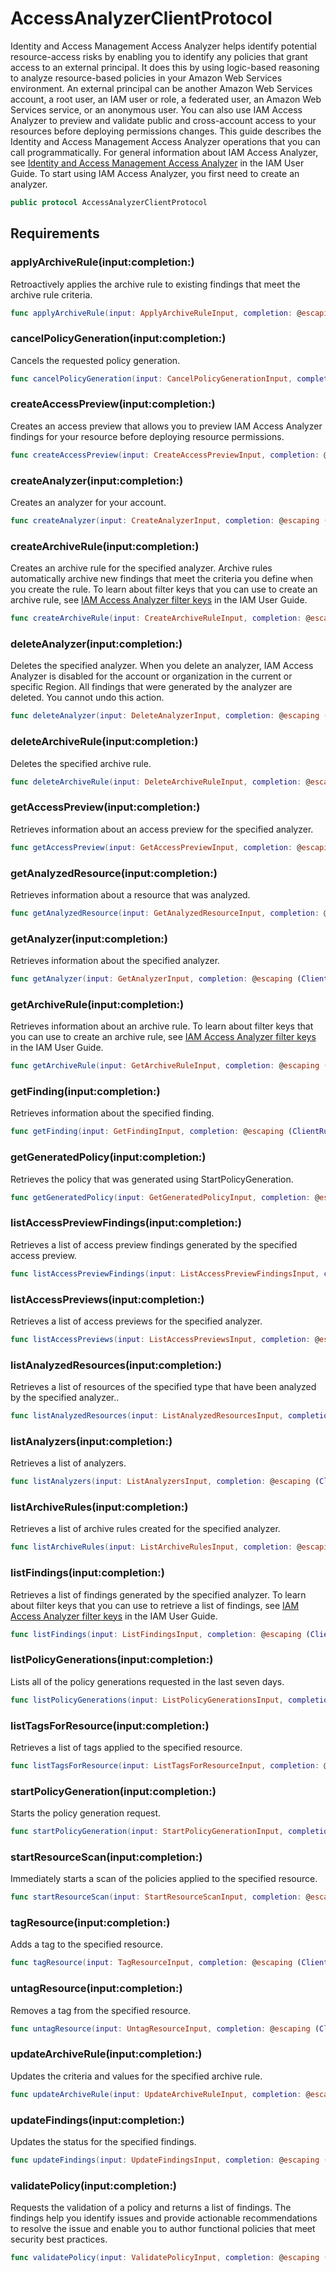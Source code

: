 # AccessAnalyzerClientProtocol

Identity and Access Management Access Analyzer helps identify potential resource-access risks by enabling you to identify any policies that grant access to an external principal. It does this by using logic-based reasoning to analyze resource-based policies in your Amazon Web Services environment. An external principal can be another Amazon Web Services account, a root user, an IAM user or role, a federated user, an Amazon Web Services service, or an anonymous user. You can also use IAM Access Analyzer to preview and validate public and cross-account access to your resources before deploying permissions changes. This guide describes the Identity and Access Management Access Analyzer operations that you can call programmatically. For general information about IAM Access Analyzer, see [Identity and Access Management Access Analyzer](https://docs.aws.amazon.com/IAM/latest/UserGuide/what-is-access-analyzer.html) in the IAM User Guide. To start using IAM Access Analyzer, you first need to create an analyzer.

``` swift
public protocol AccessAnalyzerClientProtocol 
```

## Requirements

### applyArchiveRule(input:completion:)

Retroactively applies the archive rule to existing findings that meet the archive rule criteria.

``` swift
func applyArchiveRule(input: ApplyArchiveRuleInput, completion: @escaping (ClientRuntime.SdkResult<ApplyArchiveRuleOutputResponse, ApplyArchiveRuleOutputError>) -> Void)
```

### cancelPolicyGeneration(input:completion:)

Cancels the requested policy generation.

``` swift
func cancelPolicyGeneration(input: CancelPolicyGenerationInput, completion: @escaping (ClientRuntime.SdkResult<CancelPolicyGenerationOutputResponse, CancelPolicyGenerationOutputError>) -> Void)
```

### createAccessPreview(input:completion:)

Creates an access preview that allows you to preview IAM Access Analyzer findings for your resource before deploying resource permissions.

``` swift
func createAccessPreview(input: CreateAccessPreviewInput, completion: @escaping (ClientRuntime.SdkResult<CreateAccessPreviewOutputResponse, CreateAccessPreviewOutputError>) -> Void)
```

### createAnalyzer(input:completion:)

Creates an analyzer for your account.

``` swift
func createAnalyzer(input: CreateAnalyzerInput, completion: @escaping (ClientRuntime.SdkResult<CreateAnalyzerOutputResponse, CreateAnalyzerOutputError>) -> Void)
```

### createArchiveRule(input:completion:)

Creates an archive rule for the specified analyzer. Archive rules automatically archive new findings that meet the criteria you define when you create the rule. To learn about filter keys that you can use to create an archive rule, see [IAM Access Analyzer filter keys](https://docs.aws.amazon.com/IAM/latest/UserGuide/access-analyzer-reference-filter-keys.html) in the IAM User Guide.

``` swift
func createArchiveRule(input: CreateArchiveRuleInput, completion: @escaping (ClientRuntime.SdkResult<CreateArchiveRuleOutputResponse, CreateArchiveRuleOutputError>) -> Void)
```

### deleteAnalyzer(input:completion:)

Deletes the specified analyzer. When you delete an analyzer, IAM Access Analyzer is disabled for the account or organization in the current or specific Region. All findings that were generated by the analyzer are deleted. You cannot undo this action.

``` swift
func deleteAnalyzer(input: DeleteAnalyzerInput, completion: @escaping (ClientRuntime.SdkResult<DeleteAnalyzerOutputResponse, DeleteAnalyzerOutputError>) -> Void)
```

### deleteArchiveRule(input:completion:)

Deletes the specified archive rule.

``` swift
func deleteArchiveRule(input: DeleteArchiveRuleInput, completion: @escaping (ClientRuntime.SdkResult<DeleteArchiveRuleOutputResponse, DeleteArchiveRuleOutputError>) -> Void)
```

### getAccessPreview(input:completion:)

Retrieves information about an access preview for the specified analyzer.

``` swift
func getAccessPreview(input: GetAccessPreviewInput, completion: @escaping (ClientRuntime.SdkResult<GetAccessPreviewOutputResponse, GetAccessPreviewOutputError>) -> Void)
```

### getAnalyzedResource(input:completion:)

Retrieves information about a resource that was analyzed.

``` swift
func getAnalyzedResource(input: GetAnalyzedResourceInput, completion: @escaping (ClientRuntime.SdkResult<GetAnalyzedResourceOutputResponse, GetAnalyzedResourceOutputError>) -> Void)
```

### getAnalyzer(input:completion:)

Retrieves information about the specified analyzer.

``` swift
func getAnalyzer(input: GetAnalyzerInput, completion: @escaping (ClientRuntime.SdkResult<GetAnalyzerOutputResponse, GetAnalyzerOutputError>) -> Void)
```

### getArchiveRule(input:completion:)

Retrieves information about an archive rule. To learn about filter keys that you can use to create an archive rule, see [IAM Access Analyzer filter keys](https://docs.aws.amazon.com/IAM/latest/UserGuide/access-analyzer-reference-filter-keys.html) in the IAM User Guide.

``` swift
func getArchiveRule(input: GetArchiveRuleInput, completion: @escaping (ClientRuntime.SdkResult<GetArchiveRuleOutputResponse, GetArchiveRuleOutputError>) -> Void)
```

### getFinding(input:completion:)

Retrieves information about the specified finding.

``` swift
func getFinding(input: GetFindingInput, completion: @escaping (ClientRuntime.SdkResult<GetFindingOutputResponse, GetFindingOutputError>) -> Void)
```

### getGeneratedPolicy(input:completion:)

Retrieves the policy that was generated using StartPolicyGeneration.

``` swift
func getGeneratedPolicy(input: GetGeneratedPolicyInput, completion: @escaping (ClientRuntime.SdkResult<GetGeneratedPolicyOutputResponse, GetGeneratedPolicyOutputError>) -> Void)
```

### listAccessPreviewFindings(input:completion:)

Retrieves a list of access preview findings generated by the specified access preview.

``` swift
func listAccessPreviewFindings(input: ListAccessPreviewFindingsInput, completion: @escaping (ClientRuntime.SdkResult<ListAccessPreviewFindingsOutputResponse, ListAccessPreviewFindingsOutputError>) -> Void)
```

### listAccessPreviews(input:completion:)

Retrieves a list of access previews for the specified analyzer.

``` swift
func listAccessPreviews(input: ListAccessPreviewsInput, completion: @escaping (ClientRuntime.SdkResult<ListAccessPreviewsOutputResponse, ListAccessPreviewsOutputError>) -> Void)
```

### listAnalyzedResources(input:completion:)

Retrieves a list of resources of the specified type that have been analyzed by the specified analyzer..

``` swift
func listAnalyzedResources(input: ListAnalyzedResourcesInput, completion: @escaping (ClientRuntime.SdkResult<ListAnalyzedResourcesOutputResponse, ListAnalyzedResourcesOutputError>) -> Void)
```

### listAnalyzers(input:completion:)

Retrieves a list of analyzers.

``` swift
func listAnalyzers(input: ListAnalyzersInput, completion: @escaping (ClientRuntime.SdkResult<ListAnalyzersOutputResponse, ListAnalyzersOutputError>) -> Void)
```

### listArchiveRules(input:completion:)

Retrieves a list of archive rules created for the specified analyzer.

``` swift
func listArchiveRules(input: ListArchiveRulesInput, completion: @escaping (ClientRuntime.SdkResult<ListArchiveRulesOutputResponse, ListArchiveRulesOutputError>) -> Void)
```

### listFindings(input:completion:)

Retrieves a list of findings generated by the specified analyzer. To learn about filter keys that you can use to retrieve a list of findings, see [IAM Access Analyzer filter keys](https://docs.aws.amazon.com/IAM/latest/UserGuide/access-analyzer-reference-filter-keys.html) in the IAM User Guide.

``` swift
func listFindings(input: ListFindingsInput, completion: @escaping (ClientRuntime.SdkResult<ListFindingsOutputResponse, ListFindingsOutputError>) -> Void)
```

### listPolicyGenerations(input:completion:)

Lists all of the policy generations requested in the last seven days.

``` swift
func listPolicyGenerations(input: ListPolicyGenerationsInput, completion: @escaping (ClientRuntime.SdkResult<ListPolicyGenerationsOutputResponse, ListPolicyGenerationsOutputError>) -> Void)
```

### listTagsForResource(input:completion:)

Retrieves a list of tags applied to the specified resource.

``` swift
func listTagsForResource(input: ListTagsForResourceInput, completion: @escaping (ClientRuntime.SdkResult<ListTagsForResourceOutputResponse, ListTagsForResourceOutputError>) -> Void)
```

### startPolicyGeneration(input:completion:)

Starts the policy generation request.

``` swift
func startPolicyGeneration(input: StartPolicyGenerationInput, completion: @escaping (ClientRuntime.SdkResult<StartPolicyGenerationOutputResponse, StartPolicyGenerationOutputError>) -> Void)
```

### startResourceScan(input:completion:)

Immediately starts a scan of the policies applied to the specified resource.

``` swift
func startResourceScan(input: StartResourceScanInput, completion: @escaping (ClientRuntime.SdkResult<StartResourceScanOutputResponse, StartResourceScanOutputError>) -> Void)
```

### tagResource(input:completion:)

Adds a tag to the specified resource.

``` swift
func tagResource(input: TagResourceInput, completion: @escaping (ClientRuntime.SdkResult<TagResourceOutputResponse, TagResourceOutputError>) -> Void)
```

### untagResource(input:completion:)

Removes a tag from the specified resource.

``` swift
func untagResource(input: UntagResourceInput, completion: @escaping (ClientRuntime.SdkResult<UntagResourceOutputResponse, UntagResourceOutputError>) -> Void)
```

### updateArchiveRule(input:completion:)

Updates the criteria and values for the specified archive rule.

``` swift
func updateArchiveRule(input: UpdateArchiveRuleInput, completion: @escaping (ClientRuntime.SdkResult<UpdateArchiveRuleOutputResponse, UpdateArchiveRuleOutputError>) -> Void)
```

### updateFindings(input:completion:)

Updates the status for the specified findings.

``` swift
func updateFindings(input: UpdateFindingsInput, completion: @escaping (ClientRuntime.SdkResult<UpdateFindingsOutputResponse, UpdateFindingsOutputError>) -> Void)
```

### validatePolicy(input:completion:)

Requests the validation of a policy and returns a list of findings. The findings help you identify issues and provide actionable recommendations to resolve the issue and enable you to author functional policies that meet security best practices.

``` swift
func validatePolicy(input: ValidatePolicyInput, completion: @escaping (ClientRuntime.SdkResult<ValidatePolicyOutputResponse, ValidatePolicyOutputError>) -> Void)
```
